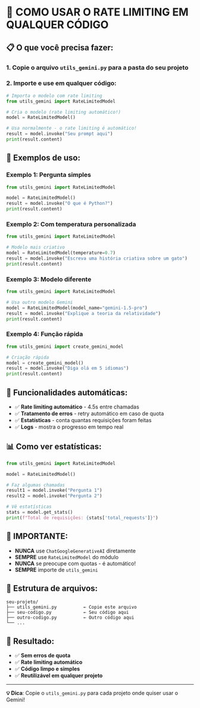 # 🚀 COMO USAR O RATE LIMITING EM QUALQUER CÓDIGO

## 📋 **O que você precisa fazer:**

### 1. **Copie o arquivo `utils_gemini.py` para a pasta do seu projeto**

### 2. **Importe e use em qualquer código:**

```python
# Importa o modelo com rate limiting
from utils_gemini import RateLimitedModel

# Cria o modelo (rate limiting automático!)
model = RateLimitedModel()

# Usa normalmente - o rate limiting é automático!
result = model.invoke("Seu prompt aqui")
print(result.content)
```

## 🎯 **Exemplos de uso:**

### **Exemplo 1: Pergunta simples**
```python
from utils_gemini import RateLimitedModel

model = RateLimitedModel()
result = model.invoke("O que é Python?")
print(result.content)
```

### **Exemplo 2: Com temperatura personalizada**
```python
from utils_gemini import RateLimitedModel

# Modelo mais criativo
model = RateLimitedModel(temperature=0.7)
result = model.invoke("Escreva uma história criativa sobre um gato")
print(result.content)
```

### **Exemplo 3: Modelo diferente**
```python
from utils_gemini import RateLimitedModel

# Usa outro modelo Gemini
model = RateLimitedModel(model_name="gemini-1.5-pro")
result = model.invoke("Explique a teoria da relatividade")
print(result.content)
```

### **Exemplo 4: Função rápida**
```python
from utils_gemini import create_gemini_model

# Criação rápida
model = create_gemini_model()
result = model.invoke("Diga olá em 5 idiomas")
print(result.content)
```

## 🔧 **Funcionalidades automáticas:**

- ✅ **Rate limiting automático** - 4.5s entre chamadas
- ✅ **Tratamento de erros** - retry automático em caso de quota
- ✅ **Estatísticas** - conta quantas requisições foram feitas
- ✅ **Logs** - mostra o progresso em tempo real

## 📊 **Como ver estatísticas:**

```python
from utils_gemini import RateLimitedModel

model = RateLimitedModel()

# Faz algumas chamadas
result1 = model.invoke("Pergunta 1")
result2 = model.invoke("Pergunta 2")

# Vê estatísticas
stats = model.get_stats()
print(f"Total de requisições: {stats['total_requests']}")
```

## 🚨 **IMPORTANTE:**

- **NUNCA** use `ChatGoogleGenerativeAI` diretamente
- **SEMPRE** use `RateLimitedModel` do módulo
- **NUNCA** se preocupe com quotas - é automático!
- **SEMPRE** importe de `utils_gemini`

## 📁 **Estrutura de arquivos:**

```
seu-projeto/
├── utils_gemini.py          ← Copie este arquivo
├── seu-codigo.py            ← Seu código aqui
├── outro-codigo.py          ← Outro código aqui
└── ...
```

## 🎉 **Resultado:**

- ✅ **Sem erros de quota**
- ✅ **Rate limiting automático**
- ✅ **Código limpo e simples**
- ✅ **Reutilizável em qualquer projeto**

---

**💡 Dica**: Copie o `utils_gemini.py` para cada projeto onde quiser usar o Gemini!
